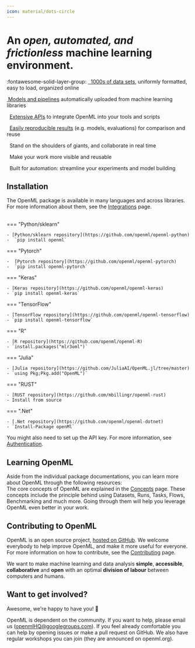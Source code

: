 ```yaml
---
icon: material/dots-circle
---
```


<link rel="stylesheet" href="https://cdnjs.cloudflare.com/ajax/libs/font-awesome/6.2.1/css/all.min.css">

<h1>An <i>open, automated, and frictionless</i> machine learning environment.</h1>

:fontawesome-solid-layer-group: </i><a href="https://www.openml.org/search?type=data" target="_blank">&nbsp; 1000s of data sets</a>, uniformly formatted, easy to load, organized online

<p><i class="fa fa-rocket fa-fw fa-lg"></i> <a href="https://www.openml.org/search?type=flow" target="_blank">&nbsp;Models and pipelines</a> automatically uploaded from machine learning libraries</p>
<p><i class="fa fa-code fa-fw fa-lg"></i>&nbsp; <a href="https://www.openml.org/apis">Extensive APIs</a> to integrate OpenML into your tools and scripts</p>
<p><i class="fa fa-flask fa-fw fa-lg"></i>&nbsp; <a href="https://www.openml.org/search?type=run" target="_blank"> Easily reproducible results</a> (e.g. models, evaluations) for comparison and reuse</p>
<p><i class="fa fa-users fa-fw fa-lg"></i>&nbsp; Stand on the shoulders of giants, and collaborate in real time</p>
<p><i class="fa fa-graduation-cap fa-fw fa-lg"></i>&nbsp; Make your work more visible and reusable</p>
<p><i class="fa fa-bolt fa-fw fa-lg"></i>&nbsp; Built for automation: streamline your experiments and model building</p>

## Installation

The OpenML package is available in many languages and across libraries. For more information about them, see the [Integrations](./ecosystem/index.md) page.<br><br>

=== "Python/sklearn"

    - [Python/sklearn repository](https://github.com/openml/openml-python)
    -  `pip install openml`

=== "Pytorch"

    -  [Pytorch repository](https://github.com/openml/openml-pytorch)
    -  `pip install openml-pytorch`

=== "Keras"

    - [Keras repository](https://github.com/openml/openml-keras)
    - `pip install openml-keras`

=== "TensorFlow"
    
    - [TensorFlow repository](https://github.com/openml/openml-tensorflow)
    - `pip install openml-tensorflow`
  
=== "R"
        
    - [R repository](https://github.com/openml/openml-R)
    - `install.packages("mlr3oml")`
=== "Julia"
        
    - [Julia repository](https://github.com/JuliaAI/OpenML.jl/tree/master)
    - `using Pkg;Pkg.add("OpenML")`

=== "RUST"
        
    - [RUST repository](https://github.com/mbillingr/openml-rust)
    - Install from source

=== ".Net"
        
    - [.Net repository](https://github.com/openml/openml-dotnet)
    - `Install-Package openMl`


You might also need to set up the API key. For more information, see [Authentication](http://localhost:8000/concepts/openness/).

## Learning OpenML

Aside from the individual package documentations, you can learn more about OpenML through the following resources:<br>
The core concepts of OpenML are explained in the [Concepts](./concepts/index.md) page. These concepts include the principle behind using Datasets, Runs, Tasks, Flows, Benchmarking and much more. Going through them will help you leverage OpenML even better in your work.<br>

## Contributing to OpenML

OpenML is an open source project, <a href="https://github.com/openml">hosted on GitHub</a>. We welcome everybody to help improve OpenML, and make it more useful for everyone. For more information on how to contribute, see the [Contributing](./contributing/index.md) page.

We want to make machine learning and data analysis **simple**, **accessible**, **collaborative** and **open** with an optimal **division of labour** between computers and humans.

## Want to get involved?

Awesome, we're happy to have you! :tada:

OpenML is dependent on the community. If you want to help, please email us (openmlHQ@googlegroups.com). If you feel already comfortable you can help by opening issues or make a pull request on GitHub. We also have regular workshops you can join (they are announced on openml.org).
